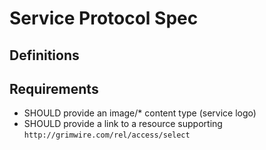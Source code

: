 # Service Protocol Spec

## Definitions

## Requirements

- SHOULD provide an image/* content type (service logo)
- SHOULD provide a link to a resource supporting `http://grimwire.com/rel/access/select`
